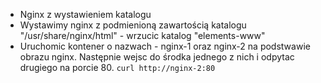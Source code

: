 - Nginx z wystawieniem katalogu
- Wystawimy nginx z podmienioną zawartością katalogu "/usr/share/nginx/html" - wrzucic katalog "elements-www"
- Uruchomic kontener o nazwach - nginx-1 oraz nginx-2 na podstwawie obrazu nginx. Następnie wejsc do środka jednego z nich i odpytac drugiego na porcie 80. 
`curl http://nginx-2:80`